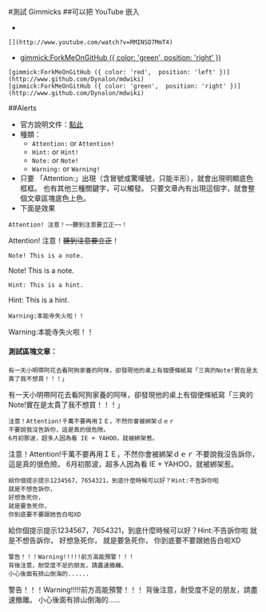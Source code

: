 #測試 Gimmicks
##可以把 YouTube 嵌入
- [](http://www.youtube.com/watch?v=RMINSD7MmT4)
```markdown
[](http://www.youtube.com/watch?v=RMINSD7MmT4)
```
- [gimmick:ForkMeOnGitHub ({ color: 'green',  position: 'right' })](http://www.github.com/Dynalon/mdwiki)
```
[gimmick:ForkMeOnGitHub ({ color: 'red',  position: 'left' })](http://www.github.com/Dynalon/mdwiki)
[gimmick:ForkMeOnGitHub ({ color: 'green',  position: 'right' })](http://www.github.com/Dynalon/mdwiki)
```

##Alerts
- 官方說明文件：[點此](http://dynalon.github.io/mdwiki/#!gimmicks.md#Alerts)
- 種類：
  - ``Attention:`` or ``Attention!``
  - ``Hint:`` or ``Hint!``
  - ``Note:`` or ``Note!``
  - ``Warning:`` or ``Warning!``
- 只要 「Attention:」出現（含冒號或驚嘆號，只能半形），就會出現明顯底色框框。
也有其他三種關鍵字，可以觸發。
只要文章內有出現這個字，就會整個文章區塊底色上色。
- 下面是效果

```
Attention! 注意！~~聽到注意要立正~~！
```

Attention! 注意！~~聽到注意要立正~~！

```
Note! This is a note.
```

Note! This is a note.

```
Hint: This is a hint.
```

Hint: This is a hint.

```
Warning:本能寺失火啦！！
```

Warning:本能寺失火啦！！


#### 測試區塊文章：
```
有一天小明帶阿花去看阿狗家養的阿咪，卻發現他的桌上有個便條紙寫「三爽的Note!實在是太貴了我不想買！！！」
```

有一天小明帶阿花去看阿狗家養的阿咪，卻發現他的桌上有個便條紙寫「三爽的Note!實在是太貴了我不想買！！！」

```
注意！Attention!千萬不要再用ＩＥ，不然你會被綁架ｄｅｒ
不要說我沒告訴你，這是真的很危險。
6月初那波，超多人因為看 IE + YAHOO，就被綁架惹。
```

注意！Attention!千萬不要再用ＩＥ，不然你會被綁架ｄｅｒ
不要說我沒告訴你，這是真的很危險。
6月初那波，超多人因為看 IE + YAHOO，就被綁架惹。

```
給你個提示提示1234567，7654321，到底什麼時候可以好？Hint:不告訴你啦
就是不想告訴你，
好想急死你，
就是要急死你，
你到底要不要跟她告白啦XD
```

給你個提示提示1234567，7654321，到底什麼時候可以好？Hint:不告訴你啦
就是不想告訴你，
好想急死你，
就是要急死你，
你到底要不要跟她告白啦XD

```
警告！！！Warning!!!!!前方高能預警！！！
背後注意，耐受度不足的朋友，請盡速撤離。
小心後面有排山倒海的......
```

警告！！！Warning!!!!!前方高能預警！！！
背後注意，耐受度不足的朋友，請盡速撤離。
小心後面有排山倒海的......
